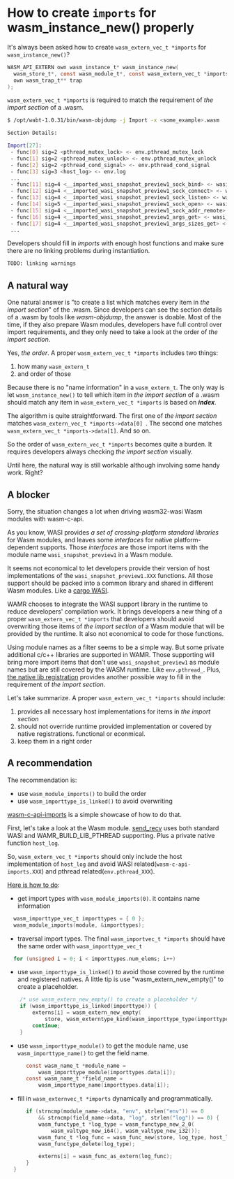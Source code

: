 # How to create `imports` for wasm_instance_new() properly

It's always been asked how to create `wasm_extern_vec_t *imports` for
`wasm_instance_new()`?

```c
WASM_API_EXTERN own wasm_instance_t* wasm_instance_new(
  wasm_store_t*, const wasm_module_t*, const wasm_extern_vec_t *imports,
  own wasm_trap_t** trap
);
```

`wasm_extern_vec_t *imports` is required to match the requirement of _the
import section_ of a .wasm.

```bash
$ /opt/wabt-1.0.31/bin/wasm-objdump -j Import -x <some_example>.wasm

Section Details:

Import[27]:
 - func[0] sig=2 <pthread_mutex_lock> <- env.pthread_mutex_lock
 - func[1] sig=2 <pthread_mutex_unlock> <- env.pthread_mutex_unlock
 - func[2] sig=2 <pthread_cond_signal> <- env.pthread_cond_signal
 - func[3] sig=3 <host_log> <- env.log
 ...
 - func[11] sig=4 <__imported_wasi_snapshot_preview1_sock_bind> <- wasi_snapshot_preview1.sock_bind
 - func[12] sig=4 <__imported_wasi_snapshot_preview1_sock_connect> <- wasi_snapshot_preview1.sock_connect
 - func[13] sig=4 <__imported_wasi_snapshot_preview1_sock_listen> <- wasi_snapshot_preview1.sock_listen
 - func[14] sig=5 <__imported_wasi_snapshot_preview1_sock_open> <- wasi_snapshot_preview1.sock_open
 - func[15] sig=4 <__imported_wasi_snapshot_preview1_sock_addr_remote> <- wasi_snapshot_preview1.sock_addr_remote
 - func[16] sig=4 <__imported_wasi_snapshot_preview1_args_get> <- wasi_snapshot_preview1.args_get
 - func[17] sig=4 <__imported_wasi_snapshot_preview1_args_sizes_get> <- wasi_snapshot_preview1.args_sizes_get
 ...
```

Developers should fill in _imports_ with enough host functions and make sure
there are no linking problems during instantiation.

```bash
TODO: linking warnings
```

## A natural way

One natural answer is "to create a list which matches every item in _the import
section_" of the .wasm. Since developers can see the section details of
a .wasm by tools like _wasm-objdump_, the answer is doable. Most of the time,
if they also prepare Wasm modules, developers have full control over import
requirements, and they only need to take a look at the order of _the import
section_.

Yes, _the order_. A proper `wasm_extern_vec_t *imports` includes two things:

1. how many `wasm_extern_t`
2. and order of those

Because there is no "name information" in a `wasm_extern_t`. The only way is let
`wasm_instance_new()` to tell which item in _the import section_ of a .wasm
should match any item in `wasm_extern_vec_t *imports` is based on **_index_**.

The algorithm is quite straightforward. The first one of _the import section_ matches
`wasm_extern_vec_t *imports->data[0] `. The second one matches `wasm_extern_vec_t *imports->data[1]`.
And so on.

So the order of `wasm_extern_vec_t *imports` becomes quite a burden. It requires
developers always checking _the import section_ visually.

Until here, the natural way is still workable although involving some handy work.
Right?

## A blocker

Sorry, the situation changes a lot when driving wasm32-wasi Wasm modules with
wasm-c-api.

As you know, WASI provides _a set of crossing-platform standard libraries_ for
Wasm modules, and leaves some _interfaces_ for native platform-dependent supports.
Those _interfaces_ are those import items with the module name `wasi_snapshot_preview1`
in a Wasm module.

It seems not economical to let developers provide their version of host
implementations of the `wasi_snapshot_preview1.XXX` functions. All those support
should be packed into a common library and shared in different Wasm modules.
Like a [cargo WASI](https://github.com/bytecodealliance/cargo-wasi).

WAMR chooses to integrate the WASI support library in the runtime to reduce
developers' compilation work. It brings developers a new thing of a proper
`wasm_extern_vec_t *imports` that developers should avoid overwriting those items
of _the import section_ of a Wasm module that will be provided by the runtime. It
also not economical to code for those functions.

Using module names as a filter seems to be a simple way. But some private
additional c/c++ libraries are supported in WAMR. Those supporting will bring
more import items that don't use `wasi_snapshot_preview1` as module names but are still
covered by the WASM runtime. Like `env.pthread_`. Plus, [the native lib registration](https://github.com/bytecodealliance/wasm-micro-runtime/blob/main/doc/export_native_api.md)
provides another possible way to fill in the requirement of _the import section_.

Let's take summarize. A proper `wasm_extern_vec_t *imports` should include:

1. provides all necessary host implementations for items in _the import section_
2. should not override runtime provided implementation or covered by native
   registrations. functional or econmical.
3. keep them in a right order

## A recommendation

The recommendation is:

- use `wasm_module_imports()` to build the order
- use `wasm_importtype_is_linked()` to avoid overwriting

[wasm-c-api-imports](.) is a simple showcase of how to do that.

First, let's take a look at the Wasm module. [send_recv](./wasm/send_recv.c)
uses both standard WASI and WAMR_BUILD_LIB_PTHREAD supporting. Plus a private
native function `host_log`.

So, `wasm_extern_vec_t *imports` should only include the host implementation of
`host_log` and avoid WASI related(`wasm-c-api-imports.XXX`) and pthread related(`env.pthread_XXX`).

[Here is how to do](./host/example1.c):

- get import types with `wasm_module_imports(0)`. it contains name information

```c
  wasm_importtype_vec_t importtypes = { 0 };
  wasm_module_imports(module, &importtypes);
```

- traversal import types. The final `wasm_importvec_t *imports` should have the
  same order with `wasm_importtype_vec_t`

```c
  for (unsigned i = 0; i < importtypes.num_elems; i++)
```

- use `wasm_importtype_is_linked()` to avoid those covered by the runtime and
  registered natives. A little tip is use "wasm_extern_new_empty()" to create
  a placeholder.

```c
    /* use wasm_extern_new_empty() to create a placeholder */
    if (wasm_importtype_is_linked(importtype)) {
        externs[i] = wasm_extern_new_empty(
            store, wasm_externtype_kind(wasm_importtype_type(importtype)));
        continue;
    }
```

- use `wasm_importtype_module()` to get the module name, use `wasm_importtype_name()`
  to get the field name.

```c
      const wasm_name_t *module_name =
          wasm_importtype_module(importtypes.data[i]);
      const wasm_name_t *field_name =
          wasm_importtype_name(importtypes.data[i]);
```

- fill in `wasm_externvec_t *imports` dynamically and programmatically.

```c
      if (strncmp(module_name->data, "env", strlen("env")) == 0
          && strncmp(field_name->data, "log", strlen("log")) == 0) {
          wasm_functype_t *log_type = wasm_functype_new_2_0(
              wasm_valtype_new_i64(), wasm_valtype_new_i32());
          wasm_func_t *log_func = wasm_func_new(store, log_type, host_logs);
          wasm_functype_delete(log_type);

          externs[i] = wasm_func_as_extern(log_func);
      }
  }
```
